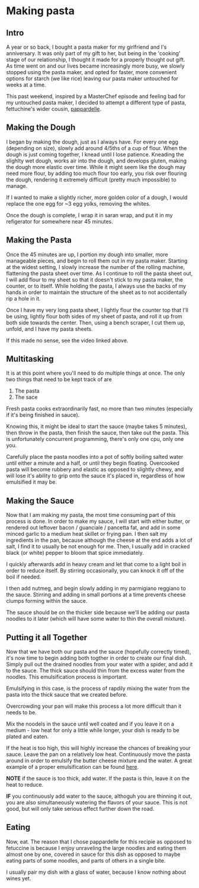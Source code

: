 # Making pasta

## Intro

A year or so back, I bought a pasta maker for my girlfriend and I's anniversary. It was only part of my gift to her, but being in the 'cooking' stage of our relationship, I thought it made for a properly thought out gift. As time went on and our lives became increasingly more busy, we slowly stopped using the pasta maker, and opted for faster, more convenient options for starch (we like rice) leaving our pasta maker untouched for weeks at a time.

This past weekend, inspired by a MasterChef episode and feeling bad for my untouched pasta maker, I decided to attempt a different type of pasta, fettuchine's wider cousin, [pappardelle](https://www.youtube.com/shorts/06IDdD75jqA). 

## Making the Dough

I began by making the dough, just as I always have. For every one egg (depending on size), slowly add around 4/5ths of a cup of flour. When the dough is just coming together, I knead until I lose patience. Kneading the slighlty wet dough, works air into the dough, and develops gluten, making the dough more elastic over time. While it might seem like the dough may need more flour, by adding too much flour too early, you risk over flouring the dough, rendering it extremely difficult (pretty much impossible) to manage. 

If I wanted to make a slightly richer, more golden color of a dough, I would replace the one egg for ~3 egg yolks, removing the whites. 

Once the dough is complete, I wrap it in saran wrap, and put it in my refigerator for somewhere near 45 minutes. 

## Making the Pasta 

Once the 45 minutes are up, I portion my dough into smaller, more manageable pieces, and begin to roll them out in my pasta maker. Starting at the widest setting, I slowly increase the number of the rolling machine, flattening the pasta sheet over time. As I continue to roll the pasta sheet out, I will add flour to my sheet so that it doesn't stick to my pasta maker, the counter, or to itself. While holding the pasta, I always use the backs of my hands in order to maintain the structure of the sheet as to not accidentally rip a hole in it. 

Once I have my very long pasta sheet, I lightly flour the counter top that I'll be using, lightly flour both sides of my sheet of pasta, and roll it up from both side towards the center. Then, using a bench scraper, I cut them up, unfold, and I have my pasta sheets. 

If this made no sense, see the video linked above. 

## Multitasking

It is at this point where you'll need to do multiple things at once. The only two things that need to be kept track of are 

1. The pasta
2. The sace

Fresh pasta cooks extraordinarily fast, no more than two minutes (especially if it's being finished in sauce).

Knowing this, it might be ideal to start the sauce (maybe takes 5 minutes), then throw in the pasta, then finish the sauce, then take out the pasta. This is unfortunately concurrent programming, there's only one cpu, only one you. 

Carefully place the pasta noodles into a pot of softly boiling salted water until either a minute and a half, or until they begin floating. Overcooked pasta will become rubbery and elastic as opposed to slightly chewy, and will lose it's ability to grip onto the sauce it's placed in, regardless of how emulsified it may be.

## Making the Sauce

Now that I am making my pasta, the most time consuming part of this process is done. In order to make my sauce, I will start with either butter, or rendered out leftover bacon / guanciale / pancetta fat, and add in some minced garlic to a medium heat skillet or frying pan. I then salt my ingredients in the pan, because although the cheese at the end adds a lot of salt, I find it to usually be not enough for me. Then, I usually add in cracked black (or white) pepper to bloom that spice immediately. 

I quickly afterwards add in heavy cream and let that come to a light boil in order to reduce itself. By stirring occasionally, you can knock it off of the boil if needed. 

I then add nutmeg, and begin slowly adding in my parmigiano reggiano to the sauce. Stirring and adding in small portions at a time prevents cheese clumps forming within the sauce.

The sauce should be on the thicker side because we'll be adding our pasta noodles to it later (which will have some water to thin the overall mixture).

## Putting it all Together

Now that we have both our pasta and the sauce (hopefully correctly timed), it's now time to begin adding both togther in order to create our final dish. 
Simply pull out the drained noodles from your water with a spider, and add it to the sauce. The thick sauce should thin from the excess water from the noodles. This emulsification process is important. 

Emulsifying in this case, is the process of rapdily mixing the water from the pasta into the thick sauce that we created before. 

Overcrowding your pan will make this process a lot more difficult than it needs to be. 

Mix the noodels in the sauce until well coated and if you leave it on a medium - low heat for only a little while longer, your dish is ready to be plated and eaten. 

If the heat is too high, this will highly increase the chances of breaking your sauce. Leave the pan on a relatively low heat. Continuously move the pasta around in order to emulsify the butter cheese mixture and the water. A great example of a proper emulsification can be found [here](https://www.youtube.com/watch?v=v50OQFhc16U). 

**NOTE** if the sauce is too thick, add water. If the pasta is thin, leave it on the heat to reduce. 

**IF** you continuously add water to the sauce, althoguh you are thinning it out, you are also simultaneously watering the flavors of your sauce. This is not good, but will only take serious effect further down the road.

## Eating

Now, eat. The reason that I chose pappardelle for this recipie as opposed to fetuccine is because I enjoy unraveling the large noodles and eating them almost one by one, covered in sauce for this dish as opposed to maybe eating parts of some noodles, and parts of others in a single bite. 

I usually pair my dish with a glass of water, because I know nothing about wines yet. 
